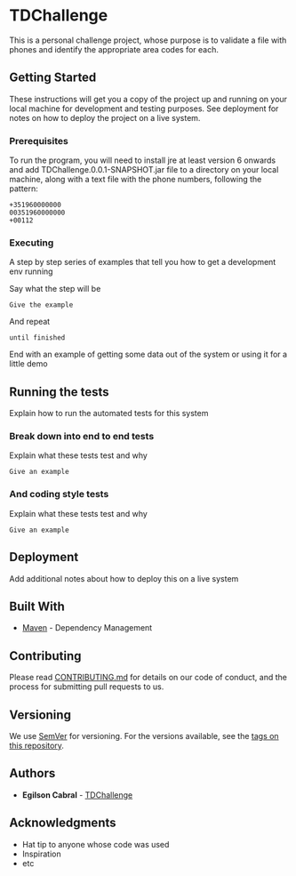 # TDChallenge

This is a personal challenge project, whose purpose is to validate a file with phones and identify the appropriate area codes for each.

## Getting Started

These instructions will get you a copy of the project up and running on your local machine for development and testing purposes. See deployment for notes on how to deploy the project on a live system.

### Prerequisites

To run the program, you will need to install jre at least version 6 onwards and add TDChallenge.0.0.1-SNAPSHOT.jar file to a directory on your local machine, along with a text file with the phone numbers, following the pattern:

```
+351960000000
00351960000000
+00112
```

### Executing

A step by step series of examples that tell you how to get a development env running

Say what the step will be

```
Give the example
```

And repeat

```
until finished
```

End with an example of getting some data out of the system or using it for a little demo

## Running the tests

Explain how to run the automated tests for this system

### Break down into end to end tests

Explain what these tests test and why

```
Give an example
```

### And coding style tests

Explain what these tests test and why

```
Give an example
```

## Deployment

Add additional notes about how to deploy this on a live system

## Built With

* [Maven](https://maven.apache.org/) - Dependency Management

## Contributing

Please read [CONTRIBUTING.md](https://gist.github.com/PurpleBooth/b24679402957c63ec426) for details on our code of conduct, and the process for submitting pull requests to us.

## Versioning

We use [SemVer](http://semver.org/) for versioning. For the versions available, see the [tags on this repository](https://github.com/your/project/tags). 

## Authors

* **Egilson Cabral** - [TDChallenge](https://github.com/egilsoncabral/TDChallenge)

## Acknowledgments

* Hat tip to anyone whose code was used
* Inspiration
* etc

